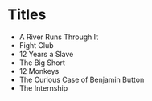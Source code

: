 # Titles

* A River Runs Through It
* Fight Club
* 12 Years a Slave
* The Big Short
* 12 Monkeys
* The Curious Case of Benjamin Button
* The Internship
